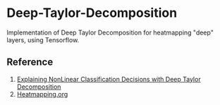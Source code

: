 # Deep-Taylor-Decomposition
Implementation of Deep Taylor Decomposition for heatmapping "deep" layers, using Tensorflow.

## Reference
1. [Explaining NonLinear Classification Decisions with Deep Taylor Decomposition](https://arxiv.org/abs/1512.02479)
2. [Heatmapping.org](http://heatmapping.org/)
